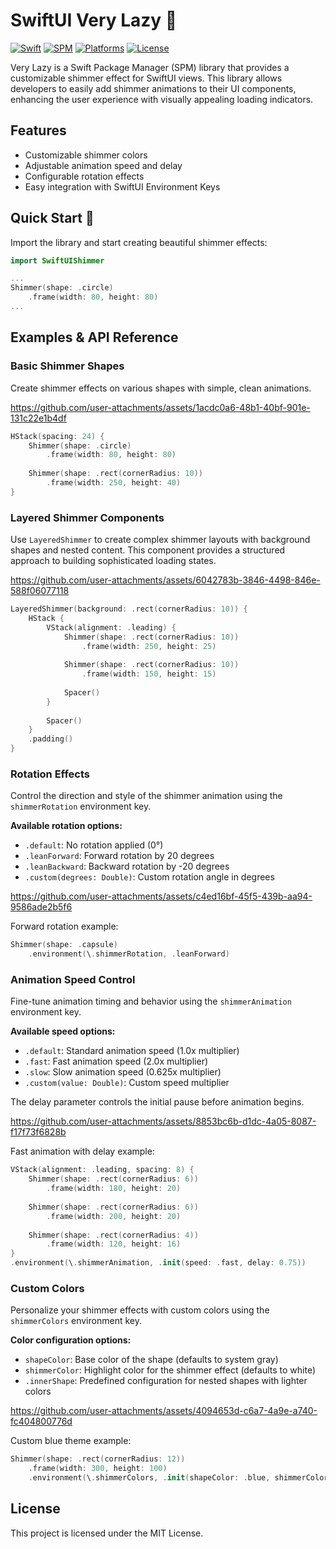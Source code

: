 # SwiftUI Very Lazy 🤪

[![Swift](https://img.shields.io/badge/Swift-5.9+-orange?logo=swift)](https://swift.org)
[![SPM](https://img.shields.io/badge/SPM-Compatible-brightgreen?logo=hackthebox)](https://swift.org/package-manager)
[![Platforms](https://img.shields.io/badge/Platforms-iOS%20|%20macOS%20|%20tvOS%20|%20watchOS-blue?logo=apple)](https://developer.apple.com)
[![License](https://img.shields.io/badge/License-MIT-purple?logo=bitwarden)](LICENSE)

Very Lazy is a Swift Package Manager (SPM) library that provides a customizable shimmer effect for SwiftUI views. This library allows developers to easily add shimmer animations to their UI components, enhancing the user experience with visually appealing loading indicators.

## Features
- Customizable shimmer colors
- Adjustable animation speed and delay
- Configurable rotation effects
- Easy integration with SwiftUI Environment Keys

    
## Quick Start 🚀

Import the library and start creating beautiful shimmer effects:

```swift
import SwiftUIShimmer

...
Shimmer(shape: .circle)
    .frame(width: 80, height: 80)
...
```


## Examples & API Reference


### Basic Shimmer Shapes
Create shimmer effects on various shapes with simple, clean animations.

https://github.com/user-attachments/assets/1acdc0a6-48b1-40bf-901e-131c22e1b4df

```swift
HStack(spacing: 24) {
    Shimmer(shape: .circle)
        .frame(width: 80, height: 80)
    
    Shimmer(shape: .rect(cornerRadius: 10))
        .frame(width: 250, height: 40)
}
```


### Layered Shimmer Components
Use `LayeredShimmer` to create complex shimmer layouts with background shapes and nested content. This component provides a structured approach to building sophisticated loading states.

https://github.com/user-attachments/assets/6042783b-3846-4498-846e-588f06077118

```swift
LayeredShimmer(background: .rect(cornerRadius: 10)) {
    HStack {
        VStack(alignment: .leading) {
            Shimmer(shape: .rect(cornerRadius: 10))
                .frame(width: 250, height: 25)
            
            Shimmer(shape: .rect(cornerRadius: 10))
                .frame(width: 150, height: 15)
            
            Spacer()
        }
        
        Spacer()
    }
    .padding()
}
```


### Rotation Effects
Control the direction and style of the shimmer animation using the `shimmerRotation` environment key.

**Available rotation options:**
- `.default`: No rotation applied (0°)
- `.leanForward`: Forward rotation by 20 degrees
- `.leanBackward`: Backward rotation by -20 degrees
- `.custom(degrees: Double)`: Custom rotation angle in degrees

https://github.com/user-attachments/assets/c4ed16bf-45f5-439b-aa94-9586ade2b5f6

Forward rotation example:
```swift
Shimmer(shape: .capsule)
    .environment(\.shimmerRotation, .leanForward)
```


### Animation Speed Control
Fine-tune animation timing and behavior using the `shimmerAnimation` environment key.

**Available speed options:**
- `.default`: Standard animation speed (1.0x multiplier)
- `.fast`: Fast animation speed (2.0x multiplier)
- `.slow`: Slow animation speed (0.625x multiplier)
- `.custom(value: Double)`: Custom speed multiplier

The delay parameter controls the initial pause before animation begins.

https://github.com/user-attachments/assets/8853bc6b-d1dc-4a05-8087-f17f73f6828b

Fast animation with delay example:
```swift
VStack(alignment: .leading, spacing: 8) {
    Shimmer(shape: .rect(cornerRadius: 6))
        .frame(width: 180, height: 20)
    
    Shimmer(shape: .rect(cornerRadius: 6))
        .frame(width: 200, height: 20)
    
    Shimmer(shape: .rect(cornerRadius: 4))
        .frame(width: 120, height: 16)
}
.environment(\.shimmerAnimation, .init(speed: .fast, delay: 0.75))
```


### Custom Colors
Personalize your shimmer effects with custom colors using the `shimmerColors` environment key.

**Color configuration options:**
- `shapeColor`: Base color of the shape (defaults to system gray)
- `shimmerColor`: Highlight color for the shimmer effect (defaults to white)
- `.innerShape`: Predefined configuration for nested shapes with lighter colors

https://github.com/user-attachments/assets/4094653d-c6a7-4a9e-a740-fc404800776d

Custom blue theme example:
```swift
Shimmer(shape: .rect(cornerRadius: 12))
    .frame(width: 300, height: 100)
    .environment(\.shimmerColors, .init(shapeColor: .blue, shimmerColor: .cyan))
```


## License
This project is licensed under the MIT License.
